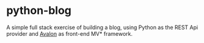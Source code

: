 python-blog
===========
A simple full stack exercise of building a blog,
using Python as the REST Api provider and [Avalon](http://rubylouvre.github.io/mvvm/) as front-end MV* framework.
